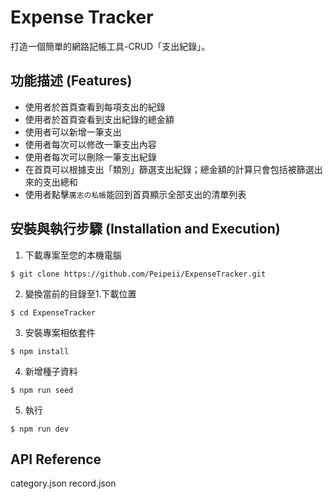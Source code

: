 # Expense Tracker
打造一個簡單的網路記帳工具-CRUD「支出紀錄」。

## 功能描述 (Features)
- 使用者於首頁查看到每項支出的紀錄
- 使用者於首頁查看到支出紀錄的總金額
- 使用者可以新增一筆支出
- 使用者每次可以修改一筆支出內容
- 使用者每次可以刪除一筆支出紀錄
- 在首頁可以根據支出「類別」篩選支出紀錄；總金額的計算只會包括被篩選出來的支出總和
- 使用者點擊`廣志の私帳`能回到首頁顯示全部支出的清單列表


## 安裝與執行步驟 (Installation and Execution)
1. 下載專案至您的本機電腦
```
$ git clone https://github.com/Peipeii/ExpenseTracker.git
```
2. 變換當前的目錄至1.下載位置
```
$ cd ExpenseTracker
```

3. 安裝專案相依套件
```
$ npm install
```

4. 新增種子資料
```
$ npm run seed
```

5. 執行
```
$ npm run dev
```

## API Reference
category.json
record.json

